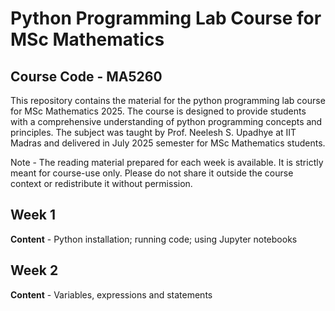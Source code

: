# Python Programming Lab Course for MSc Mathematics

## Course Code - MA5260

This repository contains the material for the python programming lab course for MSc Mathematics 2025. The course is designed to provide students with a comprehensive understanding of python programming concepts and principles. The subject was taught by Prof. Neelesh S. Upadhye at IIT Madras and delivered in July 2025 semester for MSc Mathematics students.

Note - The reading material prepared for each week is available. It is strictly meant for course-use only. Please do not share it outside the course context or redistribute it without permission.

## Week 1

**Content** - Python installation; running code; using Jupyter notebooks

## Week 2

**Content** - Variables, expressions and statements